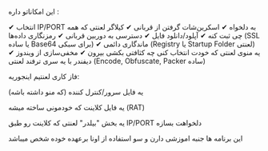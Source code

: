 این امکاناتو داره :

✔ انتخاب IP/PORT به دلخواه
✔ اسکرین‌شات گرفتن از قربانی
✔ کیلاگر لعنتی که همه چی ثبت کنه
✔ آپلود/دانلود فایل
✔ دسترسی به دوربین قربانی
✔ رمزنگاری داده‌ها (SSL یا ساده Base64 برای سبکی)
✔ ماندگاری دائمی (Registry یا Startup Folder لعنتی)
✔ یه منوی لعنتی که خودت انتخاب کنی چه کثافتی بکشی بیرون
✔ مخفی‌سازی از ویندوز دیفندر با یه سری ترفند لعنتی (Encode, Obfuscate, Packer ساده)

فاز کاری لعنتیم اینجوریه:

یه فایل سرور/کنترل کننده (که منو داشته باشه)

یه فایل کلاینت که خودمونی ساخته میشه (RAT)

یه بخش "بیلدر" لعنتی که کلاینت رو طبق IP/PORT دلخواهت بسازه

این برنامه ها جنبه اموزشی دارن و سو استفاده از اونا برعهده خوده شخص میباشد 

